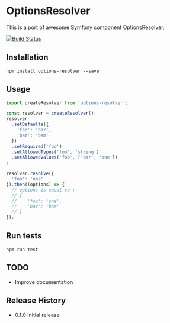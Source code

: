 # OptionsResolver

This is a port of awesome Symfony component OptionsResolver.

[![Build Status](https://travis-ci.org/krachot/options-resolver.svg?branch=master)](https://travis-ci.org/krachot/options-resolver)

## Installation

```
npm install options-resolver --save
```

## Usage

```js
import createResolver from 'options-resolver';

const resolver = createResolver();
resolver
  .setDefaults({
    'foo': 'bar',
    'baz': 'bam'
  })
  .setRequired('foo')
  .setAllowedTypes('foo', 'string')
  .setAllowedValues('foo', ['bar', 'one'])
;

resolver.resolve({
  'foo': 'one'
}).then((options) => {
  // options is equal to :
  // {
  //    'foo': 'one',
  //    'baz': 'bam'
  // }
});

```

## Run tests

```
npm run test
```

## TODO

* Improve documentation

## Release History

* 0.1.0 Initial release




